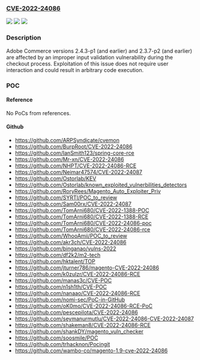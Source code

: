 ### [CVE-2022-24086](https://cve.mitre.org/cgi-bin/cvename.cgi?name=CVE-2022-24086)
![](https://img.shields.io/static/v1?label=Product&message=Magento%20Commerce&color=blue)
![](https://img.shields.io/static/v1?label=Version&message=%3C%3D%202.4.3-p1%20&color=brighgreen)
![](https://img.shields.io/static/v1?label=Vulnerability&message=Improper%20Input%20Validation%20(CWE-20)&color=brighgreen)

### Description

Adobe Commerce versions 2.4.3-p1 (and earlier) and 2.3.7-p2 (and earlier) are affected by an improper input validation vulnerability during the checkout process. Exploitation of this issue does not require user interaction and could result in arbitrary code execution.

### POC

#### Reference
No PoCs from references.

#### Github
- https://github.com/ARPSyndicate/cvemon
- https://github.com/BurpRoot/CVE-2022-24086
- https://github.com/IanSmith123/spring-core-rce
- https://github.com/Mr-xn/CVE-2022-24086
- https://github.com/NHPT/CVE-2022-24086-RCE
- https://github.com/Neimar47574/CVE-2022-24087
- https://github.com/Ostorlab/KEV
- https://github.com/Ostorlab/known_exploited_vulnerbilities_detectors
- https://github.com/RoryRees/Magento_Auto_Exploiter_Priv
- https://github.com/SYRTI/POC_to_review
- https://github.com/Sam00rx/CVE-2022-24087
- https://github.com/TomArni680/CVE-2022-1388-POC
- https://github.com/TomArni680/CVE-2022-1388-RCE
- https://github.com/TomArni680/CVE-2022-24086-poc
- https://github.com/TomArni680/CVE-2022-24086-rce
- https://github.com/WhooAmii/POC_to_review
- https://github.com/akr3ch/CVE-2022-24086
- https://github.com/binganao/vulns-2022
- https://github.com/df2k2/m2-tech
- https://github.com/hktalent/TOP
- https://github.com/jturner786/magento-CVE-2022-24086
- https://github.com/k0zulzr/CVE-2022-24086-RCE
- https://github.com/manas3c/CVE-POC
- https://github.com/n1sh1th/CVE-POC
- https://github.com/nanaao/CVE-2022-24086-RCE
- https://github.com/nomi-sec/PoC-in-GitHub
- https://github.com/oK0mo/CVE-2022-24086-RCE-PoC
- https://github.com/pescepilota/CVE-2022-24086
- https://github.com/seymanurmutlu/CVE-2022-24086-CVE-2022-24087
- https://github.com/shakeman8/CVE-2022-24086-RCE
- https://github.com/shankDY/magento_vuln_checker
- https://github.com/soosmile/POC
- https://github.com/trhacknon/Pocingit
- https://github.com/wambo-co/magento-1.9-cve-2022-24086

